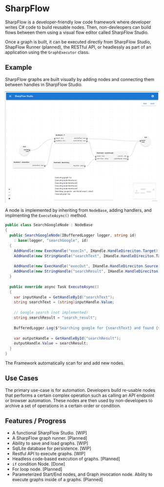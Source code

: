 # SharpFlow

SharpFlow is a developer-friendly low code framework where developer writes C# code to build reusable nodes. Then, non-devleopers can build flows between them using a visual flow editor called SharpFlow Studio.

Once a graph is built, it can be executed directly from SharpFlow Studio, ShapFlow Runner (planned), the RESTful API, or headlessly as part of an application using the `GraphExecutor` class.

## Example

SharpFlow graphs are built visually by adding nodes and connecting them between handles in SharpFlow Studio.

![Alt text](images/sharpflow_studio.png)

A node is implemented by inheriting from `NodeBase`, adding handlers, and implmenting the `ExecuteAsync()` method.

```csharp
public class SearchGoogleNode : NodeBase
{
  public SearchGoogleNode(IBufferedLogger logger, string id)
    : base(logger, "searchGoogle", id)
  {
    AddHandle(new ExecHandle("execIn", IHandle.HandleDireciton.Target));
    AddHandle(new StringHandle("searchText", IHandle.HandleDireciton.Target));

    AddHandle(new ExecHandle("execOut", IHandle.HandleDireciton.Source));
    AddHandle(new StringHandle("searchResult", IHandle.HandleDireciton.Source));
  }

  public override async Task ExecuteAsync()
  {
    var inputHandle = GetHandleById("searchText");
    string searchText = (string)inputHandle.Value;

    // Google search (not implemented)
    string searchResult = "search_result";

    BufferedLogger.Log($"Searching google for {searchText} and found {searchResult}.");

    var outputHandle = GetHandleById("searchResult");
    outputHandle.Value = searchResult;
  }
}
```

The Framework automatically scan for and add new nodes.

## Use Cases

The primary use-case is for automation.  Developers build re-usable nodes that performs a certain complex operation such as calling an API endpoint or browser automation.  These nodes are then used by non-developers to archive a set of operations in a certain order or condition.

## Features / Progress

- A functional SharpFlow Studio. [WIP]
- A SharpFlow graph runner. [Planned]
- Ability to save and load graphs. [WIP]
- SqlLite database for persistence. [WIP]
- Restful API to execute graphs. [WIP]
- Headless code-based execution of graphs. [Planned]
- `if` condition Node. [Done]
- For loop node. [Planned]
- Parameterized Start/End nodes, and Graph invocation node.  Ability to execute graphs inside of a graphs. [Planned]

